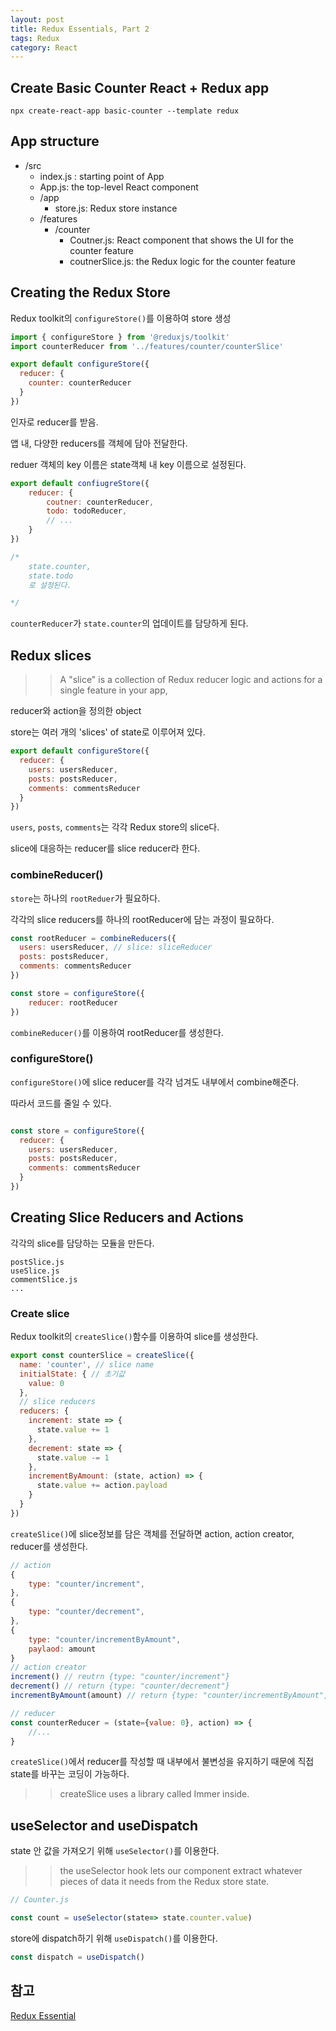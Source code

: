 ```yaml
---
layout: post 
title: Redux Essentials, Part 2
tags: Redux
category: React
---
```


## Create Basic Counter React + Redux app

```shell
npx create-react-app basic-counter --template redux
```

## App structure

- /src
  - index.js : starting point of App
  - App.js: the top-level React component
  - /app
    - store.js: Redux store instance
  - /features
    - /counter
      - Coutner.js: React component that shows the UI for the counter feature
      - coutnerSlice.js: the Redux logic for the counter feature

## Creating the Redux Store

Redux toolkit의 `configureStore()`를 이용하여 store 생성

```jsx
import { configureStore } from '@reduxjs/toolkit'
import counterReducer from '../features/counter/counterSlice'

export default configureStore({
  reducer: {
    counter: counterReducer
  }
})
```

인자로 reducer를 받음.

앱 내, 다양한 reducers를 객체에 담아 전달한다.

reduer 객체의 key 이름은 state객체 내 key 이름으로 설정된다.

```jsx
export default confiugreStore({
    reducer: {
        coutner: counterReducer, 
        todo: todoReducer,
        // ...
    }
})

/*
    state.counter,
    state.todo 
    로 설정된다.

*/
```

`counterReducer`가 `state.counter`의 업데이트를 담당하게 된다.

## Redux slices

>> A "slice" is a collection of Redux reducer logic and actions for a single feature in your app,

reducer와 action을 정의한 object

store는 여러 개의 'slices' of state로 이루어져 있다.

```jsx
export default configureStore({
  reducer: {
    users: usersReducer,
    posts: postsReducer,
    comments: commentsReducer
  }
})
```

`users`, `posts`, `comments`는 각각 Redux store의 slice다.

slice에 대응하는 reducer를 slice reducer라 한다.

### combineReducer()

`store`는 하나의 `rootReduer`가 필요하다.

각각의 slice reducers를 하나의 rootReducer에 담는 과정이 필요하다.

```jsx
const rootReducer = combineReducers({
  users: usersReducer, // slice: sliceReducer
  posts: postsReducer,
  comments: commentsReducer
})

const store = configureStore({
    reducer: rootReducer
})
```

`combineReducer()`를 이용하여 rootReducer를 생성한다.

### configureStore()

`configureStore()`에 slice reducer를 각각 넘겨도 내부에서 combine해준다.

따라서 코드를 줄일 수 있다.

```jsx

const store = configureStore({
  reducer: {
    users: usersReducer,
    posts: postsReducer,
    comments: commentsReducer
  }
})

```

## Creating Slice Reducers and Actions

각각의 slice를 담당하는 모듈을 만든다.

```shell
postSlice.js
useSlice.js
commentSlice.js
...
```

### Create slice

Redux toolkit의 `createSlice()`함수를 이용하여 slice를 생성한다.

```jsx
export const counterSlice = createSlice({
  name: 'counter', // slice name
  initialState: { // 초기값
    value: 0
  },
  // slice reducers
  reducers: {
    increment: state => {
      state.value += 1
    },
    decrement: state => {
      state.value -= 1
    },
    incrementByAmount: (state, action) => {
      state.value += action.payload
    }
  }
})
```

`createSlice()`에 slice정보를 담은 객체를 전달하면 action, action creator, reducer를 생성한다.

```jsx
// action
{
    type: "counter/increment",
},
{
    type: "counter/decrement",
},
{
    type: "counter/incrementByAmount",
    paylaod: amount
}
// action creator
increment() // reutrn {type: "counter/increment"}
decrement() // return {type: "counter/decrement"}
incrementByAmount(amount) // return {type: "counter/incrementByAmount", paylaod: amount}

// reducer
const counterReducer = (state={value: 0}, action) => {
    //...
}
```

`createSlice()`에서 reducer를 작성할 때 내부에서 불변성을 유지하기 때문에 직접 state를 바꾸는 코딩이 가능하다.

>> createSlice uses a library called Immer inside.

## useSelector and useDispatch

state 안 값을 가져오기 위해 `useSelector()`를 이용한다.

>> the useSelector hook lets our component extract whatever pieces of data it needs from the Redux store state.

```jsx
// Counter.js

const count = useSelector(state=> state.counter.value)
```

store에 dispatch하기 위해 `useDispatch()`를 이용한다.

```jsx
const dispatch = useDispatch()
```

## 참고

[Redux Essential](https://ko.redux.js.org/tutorials/essentials/part-2-app-structure)
